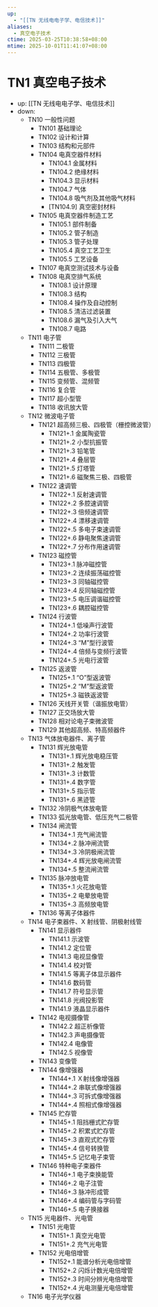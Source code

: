 ```yaml
---
up:
  - "[[TN 无线电电子学、电信技术]]"
aliases:
  - 真空电子技术
ctime: 2025-03-25T10:38:58+08:00
mtime: 2025-10-01T11:41:07+08:00
---
```


# TN1 真空电子技术

- up: [[TN 无线电电子学、电信技术]]
- down:	
	- TN10 一般性问题
		- TN101 基础理论
		- TN102 设计和计算
		- TN103 结构和元部件
		- TN104 电真空器件材料
			- TN104.1 金属材料
			- TN104.2 绝缘材料
			- TN104.3 显示材料
			- TN104.7 气体
			- TN104.8 吸气剂及其他吸气材料
			- [TN104.9] 真空密封材料
		- TN105 电真空器件制造工艺
			- TN105.1 部件制备
			- TN105.2 管子制造
			- TN105.3 管子处理
			- TN105.4 真空工艺卫生
			- TN105.5 工艺设备
		- TN107 电真空测试技术与设备
		- TN108 电真空排气系统
			- TN108.1 设计原理
			- TN108.3 结构
			- TN108.4 操作及自动控制
			- TN108.5 清洁过滤装置
			- TN108.6 漏气及引入大气
			- TN108.7 电路
	- TN11 电子管
		- TN111 二极管
		- TN112 三极管
		- TN113 四极管
		- TN114 五极管、多极管
		- TN115 变频管、混频管
		- TN116 复合管
		- TN117 超小型管
		- TN118 收讯放大管
	- TN12 微波电子管
		- TN121 超高频三极、四极管（栅控微波管）
			- TN121+.1 金属陶瓷管
			- TN121+.2 小型抗振管
			- TN121+.3 铅笔管
			- TN121+.4 叠层管
			- TN121+.5 灯塔管
			- TN121+.6 磁聚焦三极、四极管
		- TN122 速调管
			- TN122+.1 反射速调管
			- TN122+.2 多腔速调管
			- TN122+.3 倍频速调管
			- TN122+.4 漂移速调管
			- TN122+.5 多电子束速调管
			- TN122+.6 静电聚焦速调管
			- TN122+.7 分布作用速调管
		- TN123 磁控管
			- TN123+.1 脉冲磁控管
			- TN123+.2 连续振荡磁控管
			- TN123+.3 同轴磁控管
			- TN123+.4 反同轴磁控管
			- TN123+.5 电压调谐磁控管
			- TN123+.6 耦腔磁控管
		- TN124 行波管
			- TN124+.1 低噪声行波管
			- TN124+.2 功率行波管
			- TN124+.3 “M”型行波管
			- TN124+.4 倍频与变频行波管
			- TN124+.5 光电行波管
		- TN125 返波管
			- TN125+.1 “O”型返波管
			- TN125+.2 “M”型返波管
			- TN125+.3 磁铁返波管
		- TN126 天线开关管（谐振放电管）
		- TN127 正交场放大管
		- TN128 相对论电子束微波管
		- TN129 其他超高频、特高频器件
	- TN13 气体放电器件、离子管
		- TN131 辉光放电管
			- TN131+.1 辉光放电稳压管
			- TN131+.2 触发管
			- TN131+.3 计数管
			- TN131+.4 数字管
			- TN131+.5 指示管
			- TN131+.6 黑迹管
		- TN132 冷阴极气体放电管
		- TN133 弧光放电管、低压充气二极管
		- TN134 闸流管
			- TN134+.1 充气闸流管
			- TN134+.2 脉冲闸流管
			- TN134+.3 冷阴极闸流管
			- TN134+.4 辉光放电闸流管
			- TN134+.5 整流闸流管
		- TN135 脉冲放电管
			- TN135+.1 火花放电管
			- TN135+.2 电晕放电管
			- TN135+.3 高频放电管
		- TN136 等离子体器件
	- TN14 电子束器件、X 射线管、阴极射线管
		- TN141 显示器件
			- TN141.1 示波管
			- TN141.2 定位管
			- TN141.3 电视显像管
			- TN141.4 校对管
			- TN141.5 等离子体显示器件
			- TN141.6 数码管
			- TN141.7 符号显示管
			- TN141.8 光阀投影管
			- TN141.9 液晶显示器件
		- TN142 电视摄像管
			- TN142.2 超正析像管
			- TN142.3 声电摄像管
			- TN142.4 电像管
			- TN142.5 视像管
		- TN143 变像管
		- TN144 像增强器
			- TN144+.1 Ｘ射线像增强器
			- TN144+.2 串联式像增强器
			- TN144+.3 可拆式像增强器
			- TN144+.4 照相式像增强器
		- TN145 贮存管
			- TN145+.1 阻挡栅式贮存管
			- TN145+.2 积累式贮存管
			- TN145+.3 直观式贮存管
			- TN145+.4 信号转换管
			- TN145+.5 记忆电子束管
		- TN146 特种电子束器件
			- TN146+.1 电子束换能管
			- TN146+.2 电子注管
			- TN146+.3 脉冲形成管
			- TN146+.4 编码管与字码管
			- TN146+.5 电子换接器
	- TN15 光电器件、光电管
		- TN151 光电管
			- TN151+.1 真空光电管
			- TN151+.2 充气光电管
		- TN152 光电倍增管
			- TN152+.1 能谱分析光电倍增管
			- TN152+.2 闪烁计数光电倍增管
			- TN152+.3 时间分辨光电倍增管
			- TN152+.4 光电测量光电倍增管
	- TN16 电子光学仪器
		
